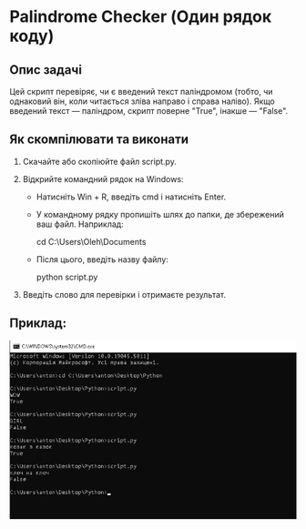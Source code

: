 # Palindrome Checker (Один рядок коду)

## Опис задачі
Цей скрипт перевіряє, чи є введений текст паліндромом (тобто, чи однаковий він, коли читається зліва направо і справа наліво). Якщо введений текст — паліндром, скрипт поверне "True", інакше — "False".

## Як скомпілювати та виконати
1. Скачайте або скопіюйте файл script.py.
2. Відкрийте командний рядок на Windows:
   - Натисніть Win + R, введіть cmd і натисніть Enter.
   - У командному рядку пропишіть шлях до папки, де збережений ваш файл. Наприклад:
     
     cd C:\Users\Oleh\Documents
     
   - Після цього, введіть назву файлу:
     
     python script.py
     
3. Введіть слово для перевірки і отримаєте результат.

## Приклад:
![Скриншот роботи](https://github.com/Anton-car/palindrome-checker/blob/main/%D0%A1%D0%BA%D1%80%D0%B8%D0%BD%D1%88%D0%BE%D1%82.png)
